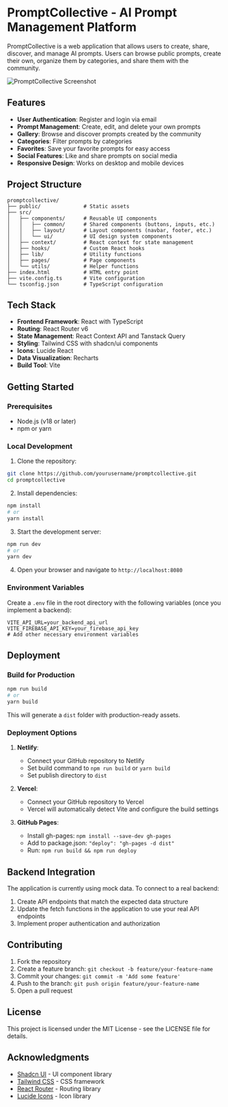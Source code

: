 
# PromptCollective - AI Prompt Management Platform

PromptCollective is a web application that allows users to create, share, discover, and manage AI prompts. Users can browse public prompts, create their own, organize them by categories, and share them with the community.

![PromptCollective Screenshot](https://source.unsplash.com/random/1200x630/?ai)

## Features

- **User Authentication**: Register and login via email
- **Prompt Management**: Create, edit, and delete your own prompts
- **Gallery**: Browse and discover prompts created by the community
- **Categories**: Filter prompts by categories
- **Favorites**: Save your favorite prompts for easy access
- **Social Features**: Like and share prompts on social media
- **Responsive Design**: Works on desktop and mobile devices

## Project Structure

```
promptcollective/
├── public/              # Static assets
├── src/
│   ├── components/      # Reusable UI components
│   │   ├── common/      # Shared components (buttons, inputs, etc.)
│   │   ├── layout/      # Layout components (navbar, footer, etc.)
│   │   └── ui/          # UI design system components
│   ├── context/         # React context for state management
│   ├── hooks/           # Custom React hooks
│   ├── lib/             # Utility functions
│   ├── pages/           # Page components
│   └── utils/           # Helper functions
├── index.html           # HTML entry point
├── vite.config.ts       # Vite configuration
└── tsconfig.json        # TypeScript configuration
```

## Tech Stack

- **Frontend Framework**: React with TypeScript
- **Routing**: React Router v6
- **State Management**: React Context API and Tanstack Query
- **Styling**: Tailwind CSS with shadcn/ui components
- **Icons**: Lucide React
- **Data Visualization**: Recharts
- **Build Tool**: Vite

## Getting Started

### Prerequisites

- Node.js (v18 or later)
- npm or yarn

### Local Development

1. Clone the repository:

```bash
git clone https://github.com/yourusername/promptcollective.git
cd promptcollective
```

2. Install dependencies:

```bash
npm install
# or
yarn install
```

3. Start the development server:

```bash
npm run dev
# or
yarn dev
```

4. Open your browser and navigate to `http://localhost:8080`

### Environment Variables

Create a `.env` file in the root directory with the following variables (once you implement a backend):

```
VITE_API_URL=your_backend_api_url
VITE_FIREBASE_API_KEY=your_firebase_api_key
# Add other necessary environment variables
```

## Deployment

### Build for Production

```bash
npm run build
# or
yarn build
```

This will generate a `dist` folder with production-ready assets.

### Deployment Options

1. **Netlify**:
   - Connect your GitHub repository to Netlify
   - Set build command to `npm run build` or `yarn build`
   - Set publish directory to `dist`

2. **Vercel**:
   - Connect your GitHub repository to Vercel
   - Vercel will automatically detect Vite and configure the build settings

3. **GitHub Pages**:
   - Install gh-pages: `npm install --save-dev gh-pages`
   - Add to package.json: `"deploy": "gh-pages -d dist"`
   - Run: `npm run build && npm run deploy`

## Backend Integration

The application is currently using mock data. To connect to a real backend:

1. Create API endpoints that match the expected data structure
2. Update the fetch functions in the application to use your real API endpoints
3. Implement proper authentication and authorization

## Contributing

1. Fork the repository
2. Create a feature branch: `git checkout -b feature/your-feature-name`
3. Commit your changes: `git commit -m 'Add some feature'`
4. Push to the branch: `git push origin feature/your-feature-name`
5. Open a pull request

## License

This project is licensed under the MIT License - see the LICENSE file for details.

## Acknowledgments

- [Shadcn UI](https://ui.shadcn.com/) - UI component library
- [Tailwind CSS](https://tailwindcss.com/) - CSS framework
- [React Router](https://reactrouter.com/) - Routing library
- [Lucide Icons](https://lucide.dev/) - Icon library
